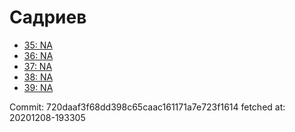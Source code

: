 # Садриев
- [35: NA](35.md)
- [36: NA](36.md)
- [37: NA](37.md)
- [38: NA](38.md)
- [39: NA](39.md)

Commit: 720daaf3f68dd398c65caac161171a7e723f1614
 fetched at: 20201208-193305
